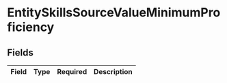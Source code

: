 # EntitySkillsSourceValueMinimumProficiency


## Fields

| Field       | Type        | Required    | Description |
| ----------- | ----------- | ----------- | ----------- |